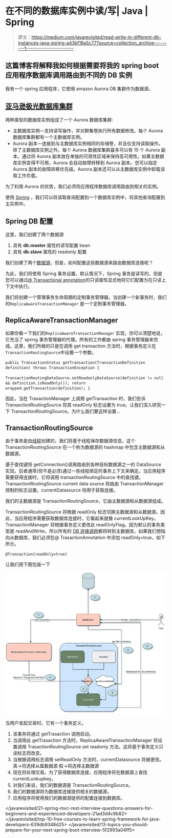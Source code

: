 # 在不同的数据库实例中读/写| Java | Spring

> 原文：<https://medium.com/javarevisited/read-write-in-different-db-instances-java-spring-a43bf18a5c77?source=collection_archive---------1----------------------->

## 这篇博客将解释我如何根据需要将我的 spring boot 应用程序数据库调用路由到不同的 DB 实例

我有一个 spring 应用程序，它使用 amazon Aurora DB 集群作为数据源。

## [亚马逊极光数据库集群](https://docs.aws.amazon.com/AmazonRDS/latest/AuroraUserGuide/Aurora.Overview.html)

两种类型的数据库实例组成了一个 Aurora 数据库集群:

*   主数据库实例—支持读写操作，并对群集卷执行所有数据修改。每个 Aurora 数据库集群都有一个主数据库实例。
*   Aurora 副本—连接到与主数据库实例相同的存储卷，并且仅支持读取操作。除了主数据库实例之外，每个 Aurora 数据库集群最多可以有 15 个 Aurora 副本。通过将 Aurora 副本放在单独的可用性区域来保持高可用性。如果主数据库实例变得不可用，Aurora 会自动故障转移到 Aurora 副本。您可以指定 Aurora 副本的故障转移优先级。Aurora 副本还可以从主数据库实例中卸载读取工作负载。

为了利用 Aurora 的优势，我们必须将应用程序数据库调用路由到相关的实例。

使用 [Spring](/javarevisited/top-10-free-courses-to-learn-spring-framework-for-java-developers-639db9348d25) ，我们可以将读取查询配置到一个数据库实例中，将其他查询配置到主实例中。

## Spring DB 配置

这里，我们创建了两个数据源

1.  具有 **db.master** 属性的读写配置 bean
2.  具有 **db.slave** 属性的 readonly 配置

我们创建了两个[数据源](https://javarevisited.blogspot.com/2012/06/jdbc-database-connection-pool-in-spring.html)，但是，如何配置这些数据源来路由数据库连接呢？

为此，我们将使用 Spring 事务设置。默认情况下，Spring 事务是读写的，但是您可以通过[@ Transactional annotation](https://javarevisited.blogspot.com/2021/08/spring-transactional-example-how-to.html)的只读属性显式地将它们配置为在只读上下文中执行。

我们将创建一个管理事务生命周期的定制事务管理器。当创建一个新事务时，我们的`ReplicaAwareTransactionManager` 是一个定制事务管理器。

## ReplicaAwareTransactionManager

如果你看一下我们的`ReplicaAwareTransactionManager` 实现，你可以清楚地说，它充当了 spring 事务管理器的代理。所有的工作都由 spring 事务管理器来完成。这里，我们所做的只是在调用 get transaction 方法时，根据事务定义在`TransactionRoutingSource`中设置一个参数。

```
public TransactionStatus getTransaction(TransactionDefinition definition) throws TransactionException {  
          TransactionRoutingDataSource.setReadonlyDataSource(definition != null && definition.isReadOnly()); return wrapped.getTransaction(definition); }
```

因此，当在 TrasactionManager 上调用 getTransaction 时，我们告诉 TransactionRoutingSource 将其 readOnly 标志设置为 true。让我们深入研究一下 TransactionRoutingSource。为什么我们要这样设置…

## TransactionRoutingSource

由于事务是由[线程](https://javarevisited.blogspot.com/2020/04/difference-between-atomic-volatile-and-synchronized-in-java-multi-threading.html)创建的，我们将基于线程保存数据源信息。这个 TransactionRoutingSource 在一个称为数据源的 hashmap 中包含主数据源和从数据源。

基于查找键将 getConnection()调用路由到各种目标数据源之一的 DataSource 实现。后者通常(但不是必须)通过一些线程绑定的事务上下文来确定。当应用程序需要获得连接时，它将调用 transactionRoutingSource 中的查找键。TransactionRoutingSource current data source 将由由 TransactionManager 控制的标志设置。currentDatasource 将用于获取连接。

我们的主数据源是 TransactionRoutingSource，它由主数据源和从数据源组成。

TransactionRoutingSource 将根据 readOnly 标志切换主数据源和从数据源。因此，当应用程序需要获取数据库连接时，它看起来就像 currentLookUpKey。TransactionManager 将根据事务定义更改此 readOnlyFlag。因为默认的事务类型是 readAndWrite，所以所有的 [DB 连接调用](https://javarevisited.blogspot.com/2016/02/how-to-connect-to-microsoft-sql-server-from-Eclipse.html)都将转到主数据库。如果我们想指向从数据库，我们必须在@ TrasactionAnnotation 中添加 readOnly=true，如下所示。

```
@Transaction(readOnly=true)
```

让我们用下图包装一下

[![](img/733cfe08e2017972b36100454debc204.png)](https://www.java67.com/2013/02/how-to-connect-mysql-database-from-java.html)

当用户发起交易时。它有一个事务定义。

1.  该事务将通过 getTrasaction 调用启动。
2.  当调用此 getTrasaction 方法时，ReplicaAwareTransactionManager 将设置调用 TrasactionRoutingSource set readonly 方法。这将基于事务定义只读标志而改变。
3.  当根据调用标志调用 setReadOnly 方法时，currentDatasource 将被更改。
    真→将选择从属数据源
    假→将选择主数据源
4.  现在将处理交易。为了获得数据库连接，应用程序将在数据源上查找 currentLookupkey。
5.  对我们来说，我们的数据源是 TransactionRoutingSource。
6.  我们的数据源将为数据库连接提供相关的数据源。
7.  应用程序将使用我们的数据源提供的配置连接到数据库。

</javarevisited/21-spring-mvc-rest-interview-questions-answers-for-beginners-and-experienced-developers-21ad3d4c9b82>  </javarevisited/top-10-free-courses-to-learn-spring-framework-for-java-developers-639db9348d25>  </javarevisited/13-topics-you-should-prepare-for-your-next-spring-boot-interview-5f2993a04ff5> 